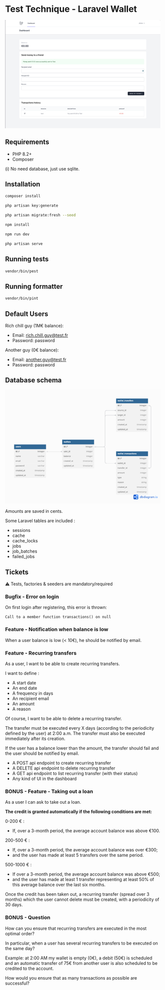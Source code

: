# Test Technique - Laravel Wallet

![Screenshot](screenshot.png)

## Requirements

- PHP 8.2+
- Composer

(i) No need database, just use sqlite.

## Installation

```bash
composer install
```

```bash
php artisan key:generate
```

```bash
php artisan migrate:fresh --seed
```

```bash
npm install
```

```bash
npm run dev
```

```bash
php artisan serve
```

## Running tests

```bash
vendor/bin/pest
```

## Running formatter

```bash
vendor/bin/pint
```

## Default Users

Rich chill guy (1M€ balance):
- Email: rich.chill.guy@test.fr
- Password: password

Another guy (0€ balance):
- Email: another.guy@test.fr
- Password: password

## Database schema

![Database schema](mcd.png)

Amounts are saved in cents.

Some Laravel tables are included : 
- sessions
- cache
- cache_locks
- jobs
- job_batches
- failed_jobs

## Tickets

⚠️ Tests, factories & seeders are mandatory/required

### Bugfix - Error on login

On first login after registering, this error is thrown:
```
Call to a member function transactions() on null
```

### Feature - Notification when balance is low

When a user balance is low (< 10€), he should be notified by email.

### Feature - Recurring transfers

As a user, I want to be able to create recurring transfers.

I want to define : 
- A start date
- An end date
- A frequency in days
- An recipient email
- An amount
- A reason

Of course, I want to be able to delete a recurring transfer.

The transfer must be executed every X days (according to the periodicity defined by the user) at 2:00 a.m.
The transfer must also be executed immediately after its creation.

If the user has a balance lower than the amount, the transfer should fail and the user should be notified by email.

- A POST api endpoint to create recurring transfer
- A DELETE api endpoint to delete recurring transfer
- A GET api endpoint to list recurring transfer (with their status)
- Any kind of UI in the dashboard

### BONUS - Feature - Taking out a loan

As a user I can ask to take out a loan.

**The credit is granted automatically if the following conditions are met:**

0-200 € :
- If, over a 3-month period, the average account balance was above €100.

200-500 € :
- If, over a 3-month period, the average account balance was over €300;
- and the user has made at least 5 transfers over the same period.

500-1000 € :
- If over a 3-month period, the average account balance was above €500;
- and the user has made at least 1 transfer representing at least 50% of this average balance over the last six months.

Once the credit has been taken out, a recurring transfer (spread over 3 months) which the user cannot delete must be created, with a periodicity of 30 days.

### BONUS - Question

How can you ensure that recurring transfers are executed in the most optimal order?

In particular, when a user has several recurring transfers to be executed on the same day?

Example: at 2:00 AM my wallet is empty (0€), a debit (50€) is scheduled and an automatic transfer of 75€ from another user is also scheduled to be credited to the account.

How would you ensure that as many transactions as possible are successful?
